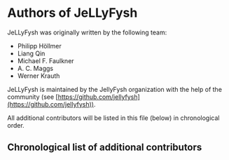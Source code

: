 # Authors of JeLLyFysh


JeLLyFysh was originally written by the following team:

- Philipp Höllmer
- Liang Qin
- Michael F. Faulkner
- A. C. Maggs
- Werner Krauth


JeLLyFysh is maintained by the JellyFysh organization with the help of the community (see 
[https://github.com/jellyfysh](https://github.com/jellyfysh)).


All additional contributors will be listed in this file (below) in chronological order.

## Chronological list of additional contributors
